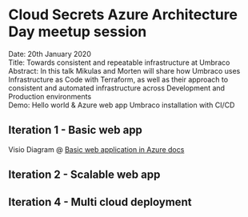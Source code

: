# Cloud Secrets Azure Architecture Day meetup session

Date: 20th January 2020</br>
Title: Towards consistent and repeatable infrastructure at Umbraco</br>
Abstract: In this talk Mikulas and Morten will share how Umbraco uses Infrastructure as Code with Terraform, as well as their approach to consistent and automated infrastructure across Development and Production environments</br> 
Demo: Hello world & Azure web app Umbraco installation with CI/CD</br>

## Iteration 1 - Basic web app 

Visio Diagram @ [Basic web application in Azure docs](https://docs.microsoft.com/en-us/azure/architecture/reference-architectures/app-service-web-app/basic-web-app)

## Iteration 2 - Scalable web app


## Iteration 4 - Multi cloud deployment
